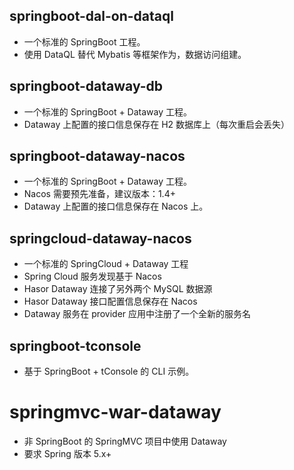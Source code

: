## springboot-dal-on-dataql
- 一个标准的 SpringBoot 工程。
- 使用 DataQL 替代 Mybatis 等框架作为，数据访问组建。

## springboot-dataway-db
- 一个标准的 SpringBoot + Dataway 工程。
- Dataway 上配置的接口信息保存在 H2 数据库上（每次重启会丢失）

## springboot-dataway-nacos
- 一个标准的 SpringBoot + Dataway 工程。
- Nacos 需要预先准备，建议版本：1.4+
- Dataway 上配置的接口信息保存在 Nacos 上。

## springcloud-dataway-nacos
- 一个标准的 SpringCloud + Dataway 工程
- Spring Cloud 服务发现基于 Nacos
- Hasor Dataway 连接了另外两个 MySQL 数据源
- Hasor Dataway 接口配置信息保存在 Nacos
- Dataway 服务在 provider 应用中注册了一个全新的服务名

## springboot-tconsole
- 基于 SpringBoot + tConsole 的 CLI 示例。

# springmvc-war-dataway
- 非 SpringBoot 的 SpringMVC 项目中使用 Dataway
- 要求 Spring 版本 5.x+